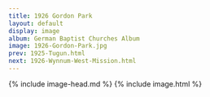 ```yaml
---
title: 1926 Gordon Park
layout: default
display: image
album: German Baptist Churches Album
image: 1926-Gordon-Park.jpg
prev: 1925-Tugun.html
next: 1926-Wynnum-West-Mission.html
---
```

{% include image-head.md %}
{% include image.html %}